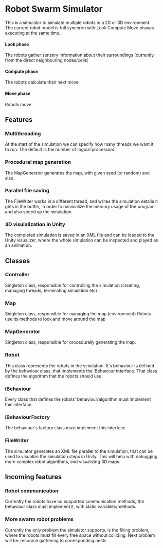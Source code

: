 # Robot Swarm Simulator

This is a simulator to simulate multiple robots in a 2D or 3D environment.
The current robot model is full synchron with Look Compute Move phases executing at the same time.

#### Look phase
The robots gather sensory information about their surroundings (currently from the direct neighbouring nodes/cells)

#### Compute phase 
The robots calculate their next move

#### Move phase 
Robots move

## Features
### Multithreading
At the start of the simulation we can specify how many threads we want it to run. The default is the number of logical processors.

### Procedural map generation
The MapGenerator generates the map, with given seed (or random) and size.

### Parallel file saving
The FileWriter works in a different thread, and writes the simulation details it gets in the buffer, in order to minimalize the memory usage of the program and also speed up the simulation.

### 3D visulalization in Unity
The completed simulation is saved in an XML file and can be loaded to the Unity visualizer, where the whole simulation can be inspected and played as an animation.

## Classes
### Controller
Singleton class, responsible for controlling the simulation (creating, managing threads; terminating simulation etc)

### Map
Singleton class, responsible for managing the map (environment)
Robots use its methods to look and move around the map

### MapGenerator
Singleton class, responsible for procedurally generating the map.

### Robot
This class represents the robots in the simulation. It's behaviour is defined by the behaviour class, that implements the iBehaviour interface. That class defines the algorithm that the robots should use.

### iBehaviour
Every class that defines the robots' behaviour/algorithm must implement this interface.

### iBehaviourFactory
The behaviour's factory class must implement this interface.

### FileWriter
The simulator generates an XML file parallel to the simulation, that can be used to visualize the simulation steps in Unity.
This will help with debugging more complex robot algorithms, and visualizing 3D maps.

## Incoming features
### Robot communication
Currently the robots have no supported communication methods, the behaviour class must implement it, with static variables/methods.

### More swarm robot problems
Currently the only problem the simulator supports, is the filling problem, where the robots must fill every free space without colliding.
Next problem will be: resource gathering to corresponding nests.
